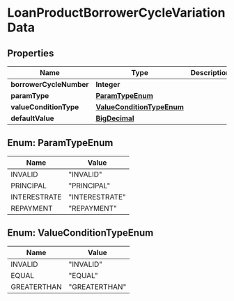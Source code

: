 # LoanProductBorrowerCycleVariationData

## Properties
Name | Type | Description | Notes
------------ | ------------- | ------------- | -------------
**borrowerCycleNumber** | **Integer** |  |  [optional]
**paramType** | [**ParamTypeEnum**](#ParamTypeEnum) |  |  [optional]
**valueConditionType** | [**ValueConditionTypeEnum**](#ValueConditionTypeEnum) |  |  [optional]
**defaultValue** | [**BigDecimal**](BigDecimal.md) |  |  [optional]

<a name="ParamTypeEnum"></a>
## Enum: ParamTypeEnum
Name | Value
---- | -----
INVALID | &quot;INVALID&quot;
PRINCIPAL | &quot;PRINCIPAL&quot;
INTERESTRATE | &quot;INTERESTRATE&quot;
REPAYMENT | &quot;REPAYMENT&quot;

<a name="ValueConditionTypeEnum"></a>
## Enum: ValueConditionTypeEnum
Name | Value
---- | -----
INVALID | &quot;INVALID&quot;
EQUAL | &quot;EQUAL&quot;
GREATERTHAN | &quot;GREATERTHAN&quot;
